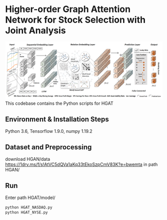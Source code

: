 # Higher-order Graph Attention Network for Stock Selection with Joint Analysis
![image](https://github.com/xybottle97/Higher-order-Graph-Attention-Network-for-Stock-Selection-with-Joint-Analysis/blob/master/picture.png)
This codebase contains the Python scripts for HGAT
## Environment & Installation Steps
Python 3.6, Tensorflow 1.9.0, numpy 1.19.2
## Dataset and Preprocessing
download HGAN/data https://1drv.ms/f/s!AtVC5dQVa1aKq33tEkoSzpCmV83K?e=bwemta in path HGAN/
## Run
Enter path HGAT/model/
  ```
  python HGAT_NASDAQ.py
  python HGAT_NYSE.py
  ```
